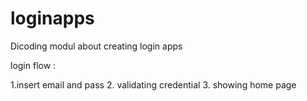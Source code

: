# loginapps
Dicoding modul about creating login apps

login flow :

1.insert email and pass
2. validating credential
3. showing home page
